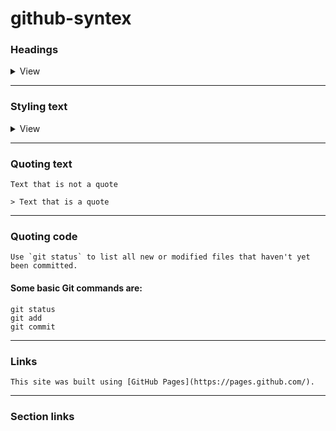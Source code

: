 # github-syntex

### Headings

<details>
<summary>View</summary>
  
```
# A first-level heading
## A second-level heading
### A third-level heading
```
</details>

---
### Styling text

<details>
<summary>View</summary>

**You can indicate emphasis with bold, italic, strikethrough, subscript, or superscript text in comment fields and .md files.**
```
Style	                          Syntax	              Keyboard shortcut	                                        Example	                          Output

Bold	                    ** ** or __ __	      Command+B (Mac) or Ctrl+B (Windows/Linux)	                **This is bold text**	            This is bold text

Italic                  	* * or _ _           	Command+I (Mac) or Ctrl+I (Windows/Linux)	              _This text is italicized_	          This text is italicized

Strikethrough	            ~~ ~~ or ~ ~	                None  	                                         ~~This was mistaken text~~	        This was mistaken text

Bold and nested italic	  ** ** and _ _	                None                                	**This text is _extremely_ important**	      This text is extremely important

All bold and italic	      *** ***	                      None	                                  ***All this text is important***	          All this text is important

Subscript	                <sub> </sub>	                None                                   	This is a <sub>subscript</sub> text	        This is a subscript text

Superscript	             <sup> </sup>                  	None	                                  This is a <sup>superscript</sup> text	      This is a superscript text

Underline	              <ins> </ins>                  	None                                     This is an <ins>underlined</ins> text	      This is an underlined text

```
![Screenshot (31)](https://github.com/user-attachments/assets/ec5368b3-6a19-423f-a9f6-a95724d63631)

</details>

---

### Quoting text
```
Text that is not a quote

> Text that is a quote
```
---

### Quoting code
```
Use `git status` to list all new or modified files that haven't yet been committed.
```
#### Some basic Git commands are:
```
git status
git add
git commit
```
---
### Links
```
This site was built using [GitHub Pages](https://pages.github.com/).
```
---
### Section links

